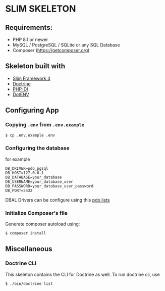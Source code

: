 # SLIM SKELETON

## Requirements:

- PHP 8.1 or newer
- MySQL / PostgreSQL / SQLite or any SQL Database
- Composer (https://getcomposer.org)

## Skeleton built with

- [Slim Framework 4](https://www.slimframework.com/)
- [Doctrine](https://www.doctrine-project.org/index.html)
- [PHP-DI](https://php-di.org)
- [DotENV](https://github.com/vlucas/phpdotenv)

## Configuring App

### Copying `.env` from `.env.example`

```bash
$ cp .env.example .env
```

### Configuring the database

for example

```dotenv
DB_DRIVER=pdo_pgsql
DB_HOST=127.0.0.1
DB_DATABASE=your_database
DB_USERNAME=your_database_user
DB_PASSWORD=your_database_user_password
DB_PORT=5432
```

DBAL Drivers can be configure using this [pdo lists](https://www.doctrine-project.org/projects/doctrine-dbal/en/4.1/reference/configuration.html)

### Initialize Composer's file

Generate composer autoload using:

```bash
$ composer install
```

## Miscellaneous

### Doctrine CLI

This skeleton contains the CLI for Doctrine as well. To run doctrine cli, use

```bash
$ ./bin/doctrine list
```
